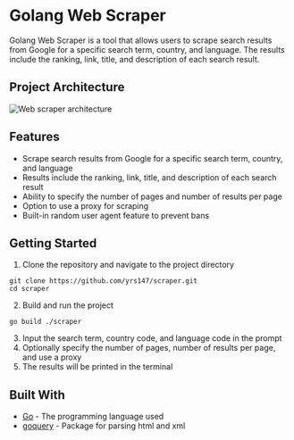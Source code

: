 # Golang Web Scraper

Golang Web Scraper is a tool that allows users to scrape search results from Google for a specific search term, country, and language. The results include the ranking, link, title, and description of each search result.

## Project Architecture
![Web scraper architecture](https://user-images.githubusercontent.com/98258627/215043416-0dc7180c-a55d-4dbc-abac-425de7b115ce.jpg)


## Features

-   Scrape search results from Google for a specific search term, country, and language
-   Results include the ranking, link, title, and description of each search result
-   Ability to specify the number of pages and number of results per page
-   Option to use a proxy for scraping
-   Built-in random user agent feature to prevent bans

## Getting Started

1.  Clone the repository and navigate to the project directory

```
git clone https://github.com/yrs147/scraper.git 
cd scraper
```

2.  Build and run the project

```
go build ./scraper
```

3.  Input the search term, country code, and language code in the prompt
4.  Optionally specify the number of pages, number of results per page, and use a proxy
5.  The results will be printed in the terminal

## Built With

-   [Go](https://golang.org/) - The programming language used
-   [goquery](https://github.com/PuerkitoBio/goquery) - Package for parsing html and xml

